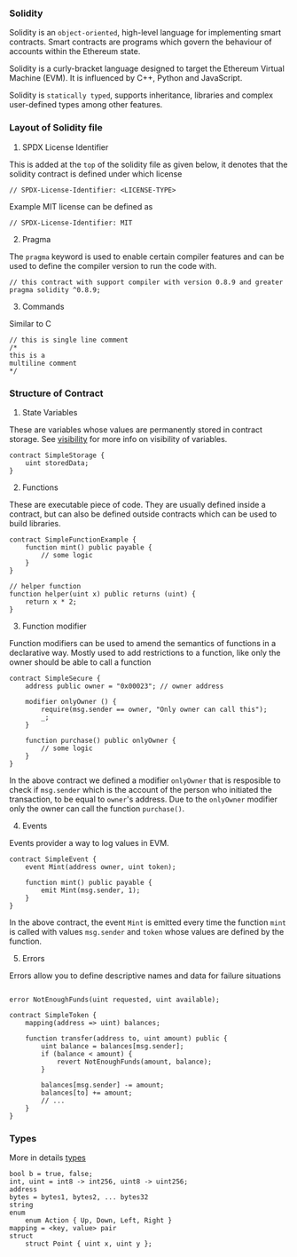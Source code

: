 ### Solidity

Solidity is an `object-oriented`, high-level language for implementing smart contracts. Smart contracts are programs
which
govern the behaviour of accounts within the Ethereum state.

Solidity is a curly-bracket language designed to target the Ethereum Virtual Machine (EVM). It is influenced by C++,
Python and JavaScript.

Solidity is `statically typed`, supports inheritance, libraries and complex user-defined types among other features.

### Layout of Solidity file

1. SPDX License Identifier

This is added at the `top` of the solidity file as given below, it denotes that the solidity contract is defined
under which license

```solidity
// SPDX-License-Identifier: <LICENSE-TYPE>
```

Example MIT license can be defined as

``` solidity
// SPDX-License-Identifier: MIT
```

2. Pragma

The `pragma` keyword is used to enable certain compiler features and can be used to define the compiler version to run
the
code with.

```solidity
// this contract with support compiler with version 0.8.9 and greater
pragma solidity ^0.8.9;
```

3. Commands

Similar to C

```solidity
// this is single line comment
/*
this is a 
multiline comment
*/
```

### Structure of Contract

1. State Variables

These are variables whose values are permanently stored in contract storage.
See [visibility](https://docs.soliditylang.org/en/v0.8.17/contracts.html#visibility-and-getters)
for more info on visibility of variables.

```solidity
contract SimpleStorage {
    uint storedData;
}
```

2. Functions

These are executable piece of code. They are usually defined inside a contract, but can also be defined outside
contracts
which can be used to build libraries.

```solidity
contract SimpleFunctionExample {
    function mint() public payable {
        // some logic
    }
}

// helper function
function helper(uint x) public returns (uint) {
    return x * 2;
}
```

3. Function modifier

Function modifiers can be used to amend the semantics of functions in a declarative way. Mostly used to add restrictions
to a function, like only the owner should be able to call a function

```solidity
contract SimpleSecure {
    address public owner = "0x00023"; // owner address
    
    modifier onlyOwner () {
        require(msg.sender == owner, "Only owner can call this");
        _;
    }
    
    function purchase() public onlyOwner {
        // some logic
    }
}
```

In the above contract we defined a modifier `onlyOwner` that is resposible to check if `msg.sender` which is the
account of the person who initiated the transaction, to be equal to `owner`'s address. Due to the `onlyOwner` modifier
only the owner can call the function `purchase()`.

4. Events

Events provider a way to log values in EVM.

```solidity
contract SimpleEvent {
    event Mint(address owner, uint token);

    function mint() public payable {
        emit Mint(msg.sender, 1);
    }
}
```

In the above contract, the event `Mint` is emitted every time the function `mint` is called with values `msg.sender`
and `token` whose values are defined by the function.

5. Errors

Errors allow you to define descriptive names and data for failure situations

```solidity

error NotEnoughFunds(uint requested, uint available);

contract SimpleToken {
    mapping(address => uint) balances;
    
    function transfer(address to, uint amount) public {
        uint balance = balances[msg.sender];
        if (balance < amount) {
            revert NotEnoughFunds(amount, balance);
        }
        
        balances[msg.sender] -= amount;
        balances[to] += amount;
        // ...
    }
}
```

### Types

More in details [types](https://docs.soliditylang.org/en/v0.8.17/types.html)

```
bool b = true, false;
int, uint = int8 -> int256, uint8 -> uint256;
address 
bytes = bytes1, bytes2, ... bytes32
string
enum
    enum Action { Up, Down, Left, Right }
mapping = <key, value> pair
struct 
    struct Point { uint x, uint y };
```
